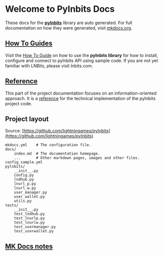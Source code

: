 # Welcome to Pylnbits Docs

These docs for the [**pylnbits**](https://github.com/lightningames/pylnbits) library are auto generated. For full documentation on how they were generated, visit [mkdocs.org](https://www.mkdocs.org).

## [How To Guides](/pylnbits/how-to-guides/)

Visit the [How To Guide](/how-to-guides)
on how to use the **pylnbits library** for how to install, configure and connect to pylnbits API using sample code. If you are not yet familiar with LNBits, please visit lnbits.com. 


## [Reference](/pylnbits/reference/)

This part of the project documentation focuses on an information-oriented approach. It is a [reference](/reference/) for the technical implementation of the pylnbits project code.

## Project layout

Source: [https://github.com/lightningames/pylnbits](https://github.com/lightningames/pylnbits)

    mkdocs.yml    # The configuration file.
    docs/
        index.md  # The documentation homepage.
        ...       # Other markdown pages, images and other files.
    config_sample.yml
    pylnbits/
        __init__.py
        config.py
        lndhub.py
        lnurl_p.py
        lnurl_w.py
        user_manager.py
        user_wallet.py
        utils.py
    tests/
        __init__.py
        test_lndhub.py
        test_lnurlp.py
        test_lnurlw.py
        test_usermanager.py
        test_userwallet.py

## [MK Docs notes](/pylnbits/notes/)
